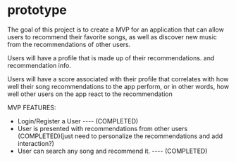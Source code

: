 # prototype


The goal of this project is to create a MVP for an application that can allow users to recommend their favorite songs, as well as discover new music from the recommendations of other users. 


Users will have a profile that is made up of their recommendations. and recommendation info. 


Users will have a score associated with their profile that correlates with how well their song recommendations to the app perform, or in other words, how well other users on the app react to the recommendation


MVP FEATURES:

- Login/Register a User ---- (COMPLETED)
- User is presented with recommendations from other users (COMPLETED)(just need to personalize the recommendations and add interaction?)
- User can search any song and recommend it. ---- (COMPLETED)

